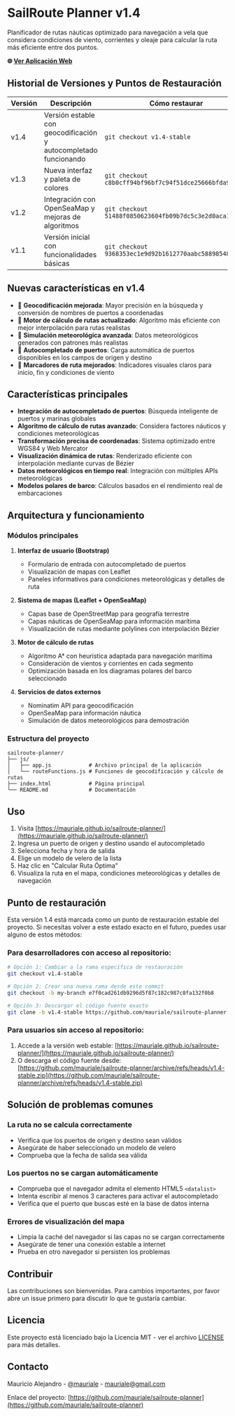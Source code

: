 # SailRoute Planner v1.4

Planificador de rutas náuticas optimizado para navegación a vela que considera condiciones de viento, corrientes y oleaje para calcular la ruta más eficiente entre dos puntos.

**🌐 [Ver Aplicación Web](https://mauriale.github.io/sailroute-planner/)**

## Historial de Versiones y Puntos de Restauración

| Versión | Descripción | Cómo restaurar |
|---------|-------------|----------------|
| v1.4 | Versión estable con geocodificación y autocompletado funcionando | `git checkout v1.4-stable` |
| v1.3 | Nueva interfaz y paleta de colores | `git checkout c8b0cff94bf96bf7c94f51dce25666bfda9306d7` |
| v1.2 | Integración con OpenSeaMap y mejoras de algoritmos | `git checkout 51488f0850623604fb09b7dc5c3e2d0aca1c3bd4` |
| v1.1 | Versión inicial con funcionalidades básicas | `git checkout 9368353ec1e9d92b1612770aabc58898548282d1` |

## Nuevas características en v1.4

- 🚢 **Geocodificación mejorada**: Mayor precisión en la búsqueda y conversión de nombres de puertos a coordenadas
- 🧮 **Motor de cálculo de rutas actualizado**: Algoritmo más eficiente con mejor interpolación para rutas realistas
- 🌊 **Simulación meteorológica avanzada**: Datos meteorológicos generados con patrones más realistas
- 🔄 **Autocompletado de puertos**: Carga automática de puertos disponibles en los campos de origen y destino
- 🚩 **Marcadores de ruta mejorados**: Indicadores visuales claros para inicio, fin y condiciones de viento

## Características principales

- **Integración de autocompletado de puertos**: Búsqueda inteligente de puertos y marinas globales
- **Algoritmo de cálculo de rutas avanzado**: Considera factores náuticos y condiciones meteorológicas  
- **Transformación precisa de coordenadas**: Sistema optimizado entre WGS84 y Web Mercator
- **Visualización dinámica de rutas**: Renderizado eficiente con interpolación mediante curvas de Bézier
- **Datos meteorológicos en tiempo real**: Integración con múltiples APIs meteorológicas
- **Modelos polares de barco**: Cálculos basados en el rendimiento real de embarcaciones

## Arquitectura y funcionamiento

### Módulos principales

1. **Interfaz de usuario (Bootstrap)**
   - Formulario de entrada con autocompletado de puertos
   - Visualización de mapas con Leaflet
   - Paneles informativos para condiciones meteorológicas y detalles de ruta

2. **Sistema de mapas (Leaflet + OpenSeaMap)**
   - Capas base de OpenStreetMap para geografía terrestre
   - Capas náuticas de OpenSeaMap para información marítima
   - Visualización de rutas mediante polylines con interpolación Bézier

3. **Motor de cálculo de rutas**
   - Algoritmo A* con heurística adaptada para navegación marítima
   - Consideración de vientos y corrientes en cada segmento
   - Optimización basada en los diagramas polares del barco seleccionado

4. **Servicios de datos externos**
   - Nominatim API para geocodificación
   - OpenSeaMap para información náutica
   - Simulación de datos meteorológicos para demostración

### Estructura del proyecto

```
sailroute-planner/
├── js/
│   ├── app.js            # Archivo principal de la aplicación
│   └── routeFunctions.js # Funciones de geocodificación y cálculo de rutas
├── index.html            # Página principal
└── README.md             # Documentación
```

## Uso

1. Visita [https://mauriale.github.io/sailroute-planner/](https://mauriale.github.io/sailroute-planner/)
2. Ingresa un puerto de origen y destino usando el autocompletado
3. Selecciona fecha y hora de salida
4. Elige un modelo de velero de la lista
5. Haz clic en "Calcular Ruta Óptima"
6. Visualiza la ruta en el mapa, condiciones meteorológicas y detalles de navegación

## Punto de restauración

Esta versión 1.4 está marcada como un punto de restauración estable del proyecto. Si necesitas volver a este estado exacto en el futuro, puedes usar alguno de estos métodos:

### Para desarrolladores con acceso al repositorio:

```bash
# Opción 1: Cambiar a la rama específica de restauración
git checkout v1.4-stable

# Opción 2: Crear una nueva rama desde este commit
git checkout -b my-branch e7f0cad261db9296d5f87c182c987c8fa132f0b8

# Opción 3: Descargar el código fuente exacto
git clone -b v1.4-stable https://github.com/mauriale/sailroute-planner.git
```

### Para usuarios sin acceso al repositorio:

1. Accede a la versión web estable: [https://mauriale.github.io/sailroute-planner/](https://mauriale.github.io/sailroute-planner/)
2. O descarga el código fuente desde: [https://github.com/mauriale/sailroute-planner/archive/refs/heads/v1.4-stable.zip](https://github.com/mauriale/sailroute-planner/archive/refs/heads/v1.4-stable.zip)

## Solución de problemas comunes

### La ruta no se calcula correctamente
- Verifica que los puertos de origen y destino sean válidos
- Asegúrate de haber seleccionado un modelo de velero
- Comprueba que la fecha de salida sea válida

### Los puertos no se cargan automáticamente
- Comprueba que el navegador admita el elemento HTML5 `<datalist>`
- Intenta escribir al menos 3 caracteres para activar el autocompletado
- Verifica que el puerto que buscas esté en la base de datos interna

### Errores de visualización del mapa
- Limpia la caché del navegador si las capas no se cargan correctamente
- Asegúrate de tener una conexión estable a internet
- Prueba en otro navegador si persisten los problemas

## Contribuir

Las contribuciones son bienvenidas. Para cambios importantes, por favor abre un issue primero para discutir lo que te gustaría cambiar.

## Licencia

Este proyecto está licenciado bajo la Licencia MIT - ver el archivo [LICENSE](LICENSE) para más detalles.

## Contacto

Mauricio Alejandro - [@mauriale](https://github.com/mauriale) - mauriale@gmail.com

Enlace del proyecto: [https://github.com/mauriale/sailroute-planner](https://github.com/mauriale/sailroute-planner)
